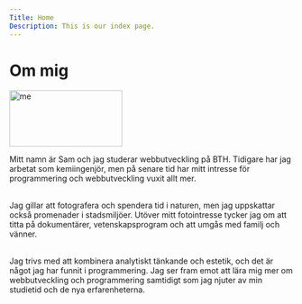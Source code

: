 ```yaml
---
Title: Home
Description: This is our index page.
---
```


<h1 class="center-about">Om mig</h1>

<img src="%assets_url%/img/me.webp" class="me" width="200" height="100" alt="me">

Mitt namn är Sam och jag studerar webbutveckling på BTH. Tidigare har jag arbetat som kemiingenjör, men på senare tid har mitt intresse för programmering och webbutveckling vuxit allt mer.<br><br>

Jag gillar att fotografera och spendera tid i naturen, men jag uppskattar också promenader i stadsmiljöer. Utöver mitt fotointresse tycker jag om att titta på dokumentärer, vetenskapsprogram och att umgås med familj och vänner.<br><br>

Jag trivs med att kombinera analytiskt tänkande och estetik, och det är något jag har funnit i programmering. Jag ser fram emot att lära mig mer om webbutveckling och programmering samtidigt som jag njuter av min studietid och de nya erfarenheterna.

<!-- ![me](%assets_url%/img/me.webp){.me} -->
